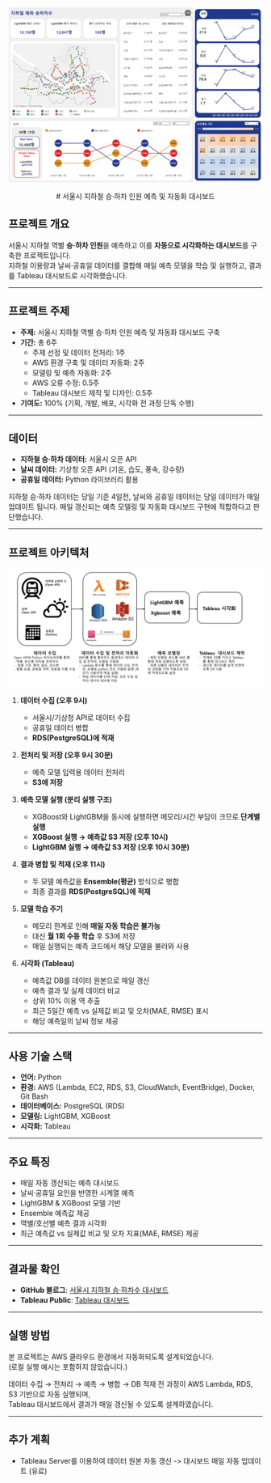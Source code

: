 ![대시보드 미리보기](image.png)
<div align="center">
# 서울시 지하철 승·하차 인원 예측 및 자동화 대시보드
</div>

## 프로젝트 개요
서울시 지하철 역별 **승·하차 인원**을 예측하고 이를 **자동으로 시각화하는 대시보드**를 구축한 프로젝트입니다.  
지하철 이용량과 날씨·공휴일 데이터를 결합해 매일 예측 모델을 학습 및 실행하고, 결과를 Tableau 대시보드로 시각화했습니다.  

---

## 프로젝트 주제
- **주제:** 서울시 지하철 역별 승·하차 인원 예측 및 자동화 대시보드 구축
- **기간:** 총 6주  
  - 주제 선정 및 데이터 전처리: 1주  
  - AWS 환경 구축 및 데이터 자동화: 2주  
  - 모델링 및 예측 자동화: 2주  
  - AWS 오류 수정: 0.5주  
  - Tableau 대시보드 제작 및 디자인: 0.5주  
- **기여도:** 100% (기획, 개발, 배포, 시각화 전 과정 단독 수행)

---

## 데이터
- **지하철 승·하차 데이터:** 서울시 오픈 API  
- **날씨 데이터:** 기상청 오픈 API (기온, 습도, 풍속, 강수량)  
- **공휴일 데이터:** Python 라이브러리 활용  

지하철 승·하차 데이터는 당일 기준 4일전, 날씨와 공휴일 데이터는 당일 데이터가 매일 업데이트 됩니다. 
매일 갱신되는 예측 모델링 및 자동화 대시보드 구현에 적합하다고 판단했습니다.

---

## 프로젝트 아키텍처
![프로젝트 아키텍처](subway_architecture.png)

1. **데이터 수집 (오후 9시)**  
   - 서울시/기상청 API로 데이터 수집  
   - 공휴일 데이터 병합  
   - **RDS(PostgreSQL)에 적재**

2. **전처리 및 저장 (오후 9시 30분)**  
   - 예측 모델 입력용 데이터 전처리  
   - **S3에 저장**

3. **예측 모델 실행 (분리 실행 구조)**  
   - XGBoost와 LightGBM을 동시에 실행하면 메모리/시간 부담이 크므로 **단계별 실행**
   - **XGBoost 실행 → 예측값 S3 저장 (오후 10시)**  
   - **LightGBM 실행 → 예측값 S3 저장 (오후 10시 30분)**

4. **결과 병합 및 적재 (오후 11시)**  
   - 두 모델 예측값을 **Ensemble(평균)** 방식으로 병합  
   - 최종 결과를 **RDS(PostgreSQL)에 적재**

5. **모델 학습 주기**  
   - 메모리 한계로 인해 **매일 자동 학습은 불가능**  
   - 대신 **월 1회 수동 학습** 후 S3에 저장  
   - 매일 실행되는 예측 코드에서 해당 모델을 불러와 사용

6. **시각화 (Tableau)**  
   - 예측값 DB를 데이터 원본으로 매일 갱신
   - 예측 결과 및 실제 데이터 비교 
   - 상위 10% 이용 역 추출  
   - 최근 5일간 예측 vs 실제값 비교 및 오차(MAE, RMSE) 표시  
   - 해당 예측일의 날씨 정보 제공

---

## 사용 기술 스택
- **언어:** Python  
- **환경:** AWS (Lambda, EC2, RDS, S3, CloudWatch, EventBridge), Docker, Git Bash  
- **데이터베이스:** PostgreSQL (RDS)  
- **모델링:** LightGBM, XGBoost  
- **시각화:** Tableau  

---

## 주요 특징
- 매일 자동 갱신되는 예측 대시보드  
- 날씨·공휴일 요인을 반영한 시계열 예측  
- LightGBM & XGBoost 모델 기반  
- Ensemble 예측값 제공  
- 역별/호선별 예측 결과 시각화  
- 최근 예측값 vs 실제값 비교 및 오차 지표(MAE, RMSE) 제공  

---

## 결과물 확인
- **GitHub 블로그**: [서울시 지하철 승·하차수 대시보드](https://whitenut200.github.io/prodject/subway/%EC%A7%80%ED%95%98%EC%B2%A0-%EC%8A%B9%ED%95%98%EC%B0%A8%EC%88%98-%EB%8C%80%EC%8B%9C%EB%B3%B4%EB%93%9C%EC%84%A4%EA%B3%84/)  
- **Tableau Public**: [Tableau 대시보드](https://public.tableau.com/views/_17548941338250/sheet0?:language=ko-KR&:sid=&:redirect=auth&:display_count=n&:origin=viz_share_link)  

---


## 실행 방법
본 프로젝트는 AWS 클라우드 환경에서 자동화되도록 설계되었습니다.  
(로컬 실행 예시는 포함하지 않았습니다.)

데이터 수집 → 전처리 → 예측 → 병합 → DB 적재 전 과정이 AWS Lambda, RDS, S3 기반으로 자동 실행되며,  
Tableau 대시보드에서 결과가 매일 갱신될 수 있도록 설계하였습니다.

---

## 추가 계획
- Tableau Server를 이용하여 데이터 원본 자동 갱신 -> 대시보드 매일 자동 업데이트 (유료)
